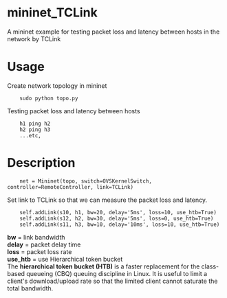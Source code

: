 # mininet_TCLink
A mininet example for testing packet loss and latency between hosts in the network by TCLink

# Usage 
Create network topology in mininet  

        sudo python topo.py  

Testing packet loss and latency between hosts 

        h1 ping h2
        h2 ping h3
        ...etc,

# Description
        net = Mininet(topo, switch=OVSKernelSwitch, controller=RemoteController, link=TCLink)
Set link to TCLink so that we can measure the packet loss and latency.  

        self.addLink(s10, h1, bw=20, delay='5ms', loss=10, use_htb=True)  
        self.addLink(s12, h2, bw=30, delay='5ms', loss=0, use_htb=True)  
        self.addLink(s11, h3, bw=10, delay='10ms', loss=10, use_htb=True) 
**bw** = link bandwidth  
**delay** = packet delay time  
**loss** = packet loss rate   
**use_htb** = use Hierarchical token bucket  
The **hierarchical token bucket (HTB)** is a faster replacement for the class-based queueing (CBQ) queuing discipline in Linux. It is useful to limit a client's download/upload rate so that the limited client cannot saturate the total bandwidth.




